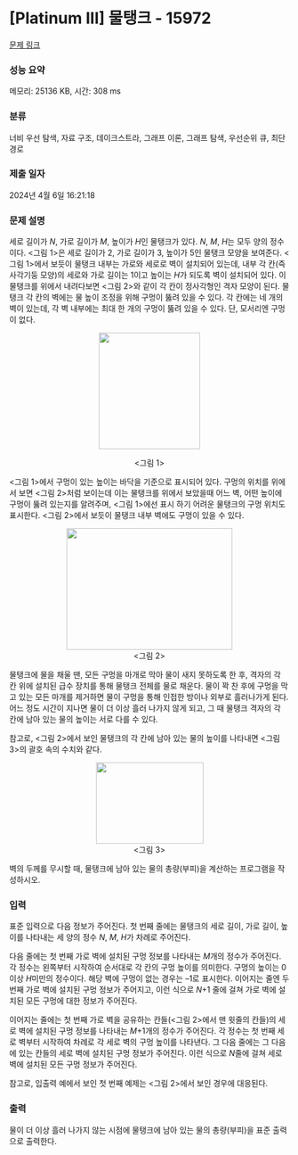 # [Platinum III] 물탱크 - 15972 

[문제 링크](https://www.acmicpc.net/problem/15972) 

### 성능 요약

메모리: 25136 KB, 시간: 308 ms

### 분류

너비 우선 탐색, 자료 구조, 데이크스트라, 그래프 이론, 그래프 탐색, 우선순위 큐, 최단 경로

### 제출 일자

2024년 4월 6일 16:21:18

### 문제 설명

<p>세로 길이가 <em>N</em>, 가로 길이가 <em>M</em>, 높이가 <em>H</em>인 물탱크가 있다. <em>N</em>, <em>M</em>, <em>H</em>는 모두 양의 정수이다. <그림 1>은 세로 길이가 2, 가로 길이가 3, 높이가 5인 물탱크 모양을 보여준다. <그림 1>에서 보듯이 물탱크 내부는 가로와 세로로 벽이 설치되어 있는데, 내부 각 칸(즉 사각기둥 모양)의 세로와 가로 길이는 1이고 높이는 <em>H</em>가 되도록 벽이 설치되어 있다. 이 물탱크를 위에서 내려다보면 <그림 2>와 같이 각 칸이 정사각형인 격자 모양이 된다. 물탱크 각 칸의 벽에는 물 높이 조정을 위해 구멍이 뚫려 있을 수 있다. 각 칸에는 네 개의 벽이 있는데, 각 벽 내부에는 최대 한 개의 구멍이 뚫려 있을 수 있다. 단, 모서리엔 구멍이 없다.</p>

<p style="text-align: center;"><img alt="" src="https://upload.acmicpc.net/8560275d-76f2-4881-b05a-d6b72f63bdb2/-/preview/" style="width: 182px; height: 209px;"></p>

<p style="text-align: center;"><그림 1></p>

<p><그림 1>에서 구멍이 있는 높이는 바닥을 기준으로 표시되어 있다. 구멍의 위치를 위에서 보면 <그림 2>처럼 보이는데 이는 물탱크를 위에서 보았을때 어느 벽, 어떤 높이에 구멍이 뚫려 있는지를 알려주며, <그림 1>에선 표시 하기 어려운 물탱크의 구멍 위치도 표시한다. <그림 2>에서 보듯이 물탱크 내부 벽에도 구멍이 있을 수 있다.</p>

<p style="text-align: center;"><img alt="" src="https://upload.acmicpc.net/02f91c8f-6834-4def-8f74-9e3af33e4c9e/-/preview/" style="width: 298px; height: 218px;"><br>
<그림 2></p>

<p>물탱크에 물을 채울 땐, 모든 구멍을 마개로 막아 물이 새지 못하도록 한 후, 격자의 각 칸 위에 설치된 급수 장치를 통해 물탱크 전체를 물로 채운다. 물이 꽉 찬 후에 구멍을 막고 있는 모든 마개를 제거하면 물이 구멍을 통해 인접한 방이나 외부로 흘러나가게 된다. 어느 정도 시간이 지나면 물이 더 이상 흘러 나가지 않게 되고, 그 때 물탱크 격자의 각 칸에 남아 있는 물의 높이는 서로 다를 수 있다.</p>

<p>참고로, <그림 2>에서 보인 물탱크의 각 칸에 남아 있는 물의 높이를 나타내면 <그림 3>의 괄호 속의 수치와 같다.</p>

<p style="text-align: center;"><img alt="" src="https://upload.acmicpc.net/92ad0a93-213c-4719-b025-b6d9847fbaba/-/preview/" style="width: 193px; height: 146px;"><br>
<그림 3></p>

<p>벽의 두께를 무시할 때, 물탱크에 남아 있는 물의 총량(부피)을 계산하는 프로그램을 작성하시오.</p>

### 입력 

 <p>표준 입력으로 다음 정보가 주어진다. 첫 번째 줄에는 물탱크의 세로 길이, 가로 길이, 높이를 나타내는 세 양의 정수 <em>N</em>, <em>M</em>, <em>H</em>가 차례로 주어진다.</p>

<p>다음 줄에는 첫 번째 가로 벽에 설치된 구멍 정보를 나타내는 <em>M</em>개의 정수가 주어진다. 각 정수는 왼쪽부터 시작하여 순서대로 각 칸의 구멍 높이를 의미한다. 구멍의 높이는 0 이상 <em>H</em>미만의 정수이다. 해당 벽에 구멍이 없는 경우는 –1로 표시한다. 이어지는 줄엔 두 번째 가로 벽에 설치된 구멍 정보가 주어지고, 이런 식으로 <em>N</em>+1 줄에 걸쳐 가로 벽에 설치된 모든 구멍에 대한 정보가 주어진다.</p>

<p>이어지는 줄에는 첫 번째 가로 벽을 공유하는 칸들(<그림 2>에서 맨 윗줄의 칸들)의 세로 벽에 설치된 구멍 정보를 나타내는 <em>M</em>+1개의 정수가 주어진다. 각 정수는 첫 번째 세로 벽부터 시작하여 차례로 각 세로 벽의 구멍 높이를 나타낸다. 그 다음 줄에는 그 다음에 있는 칸들의 세로 벽에 설치된 구멍 정보가 주어진다. 이런 식으로 <em>N</em>줄에 걸쳐 세로 벽에 설치된 모든 구멍 정보가 주어진다.</p>

<p>참고로, 입출력 예에서 보인 첫 번째 예제는 <그림 2>에서 보인 경우에 대응된다.</p>

### 출력 

 <p>물이 더 이상 흘러 나가지 않는 시점에 물탱크에 남아 있는 물의 총량(부피)을 표준 출력으로 출력한다.</p>

